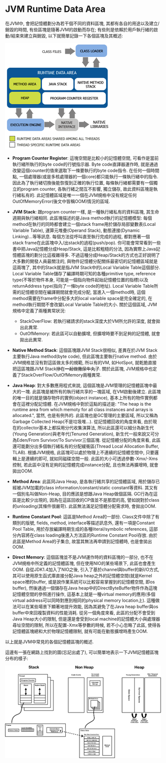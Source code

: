 # JVM Runtime Data Area

在JVM中, 會把記憶體劃分為若干個不同的資料區塊, 其都有各自的用途以及建立/銷毀的時間, 有些區塊是隨著JVM的啟動而存在; 有些則是依賴於用戶執行緒的啟動/結束來建立與銷毀, 以下就簡單記錄一下各個區塊及其概述:

![](/assets/3-1-1.png)

* **Program Counter Register**: 這塊空間是比較小的記憶體空間, 可看作是當前執行緒所執行的byte code的行號指示器. Byte code直譯器運作時, 就是通過改變這個counter的值來選取下一條要執行的byte code指令. 在任何一個時間點, 一個處理器\(或是多核處理器的一個core\)都只能執行一條執行緒中的指令. 因此為了執行緒切換後能恢復到正確的執行位置, 每條執行緒都需要有一個獨立的program counter, 各執行緒之間互不影響, 獨立儲存, 故此資料區塊是執行緒私有的. 此記憶體區域是唯一一個在JVM規格中沒有規定任何OutOfMemoryError\(後文中皆稱OOM\)情況的區域.

* **JVM Stack**: 跟program counter一樣, 是一種執行緒私有的資料區塊, 其生命週期與執行緒相同. 此區塊描述的是Java method執行的記憶體模型: 每個method在執行的同時都會建立一個stack frame用於儲存局部變數表\(Local Variable Table\), 運算元堆疊\(Operand Stack\), 動態連接\(Dynamic Linking\)...等等訊息. 每個方法從呼叫直至執行完成的過程, 都對應著一個stack frame在此區塊中入/出stack的過程\(push/pop\). 你可能會常常看到一些書中把Java記憶體分成Heap/Stack, 這是比較粗糙的分法, 因為實際上Java記憶體區塊的劃分比這複雜得多. 不過這種分成Heap/Stack的方式也正好說明了大多數的開發人員最關注的, 與物件記憶體分配關係最密切的記憶體區域就是這兩塊了, 其中的Stack就是指JVM Stack中的Local Variable Table這個部分. Local Variable Table儲存了編譯時期可知的各種primitive type, reference type\(不等於物件本身, 可能是一個指向物件起始記憶體位置的指標\)以及returnAddress type\(指向了一條byte code的地址\). Local Variable Table所需的記憶體空間在編譯期間就會完成分配, 當進入一個method時, 這個method需要在frame中分配多大的local variable space是完全確定的, 在method執行期間不會改變Local Variable Table的大小. 關於這個區域, JVM規格中定義了兩種異常狀況:

  * StackOverFlow: 若執行緒請求的stack深度大於VM所允許的深度, 就會拋出此異常.
  * OutOfMemory: 若此區可以自動擴增, 但擴增時要不到足夠的記憶體, 就會拋出此異常.

* **Native Method Stack**: 這個區塊跟JVM Stack很相似, 差異在於JVM Stack主要執行Java method\(byte code\), 但此區塊主要執行native method. 由於JVM規格並沒有對這區做太多的規範, 所以有的VM, 如HotSpot, 就乾脆直接把這區塊跟JVM Stack~~摻在一起做撒尿牛丸了~~. 關於此區塊, JVM規格中也定義了StackOverFlow/OutOfMemory兩種異常.

* **Java Heap**: 對大多數應用程式來說, 這個區塊是JVM管理的記憶體區塊中最大的一塊. 此區塊是被所有的執行緒共享的一塊區域, 在VM啟動後建立. 此區塊的唯一目的就是儲存物件的實例\(object instance\), 基本上所有的物件實例都會在這裡分配記憶體. 在JVM規格中對於這點的描述是: "The heap is the runtime area from which memoty for all class instances and arrays is allocated.", 當然, 也是有例外的. 此區塊也是GC管理的主要區域, 所以又稱為Garbage Collected Heap\(不是垃圾堆...\). 從記憶體回收的角度來看, 由於現在的collector基本上都採用分代收集演算法, 所以此區還可以細分為新生代\(Young Generation\)與老年代\(Tenured Generation\), 新生代一般來說又可分為Eden/From Survivor/To Survivor三個區塊. 從記憶體分配的角度來看, 此區還可能劃分出多個執行緒私有的分配緩衝區\(Thread Local Allocation Buffer, TLAB\). 根據JVM規格, 此區塊可以處於物理上不連續的記憶體空間中, 只要邏輯上是連續的即可, 就如同磁碟空間一般. 此區的大小可透過參數-Xmx/-Xms控制, 若此區中沒有足夠的記憶體完成instance分配,  且也無法再擴增時, 就會拋出OOM.

* **Method Area**: 此區同Java Heap, 是各執行緒共享的記憶體區域, 用於儲存已經被JVM加載的class information/constant/static constant等資料. 其又有一個別名叫做Non-Heap, 目的應該是想跟Java Heap做個區隔. GC行為在這區是比較少出現的, 因為在這區回收的CP值並不是那麼的高, 譬如說對於class的unloading\(其條件很嚴苛\). 此區無法滿足記憶體分配需求時, 會拋出OOM.

* **Runtime Constant Pool**: 這區是Method Area的一部份. Class文件中除了有類別的版號, fields, method, interface等描述訊息外, 還有一項是Constant Pool Table, 用於存放編譯時期生成的各種literal/symbolic references, 這部分內容將在class loading後進入方法區的Runtime Constant Pool存放. 由於此區是Method Area的子集合, 故當其無法再申請到記憶體時, 也是會拋出OOM.

* **Direct Memory**: 這個區塊並不是JVM運作時的資料區塊的一部分, 也不在JVM規格中所定義的記憶體區塊, 但在使用NIO的某些場景下, 此區也會產生OOM. 自從JDK1.4加入了NIO之後, 引入了基於channel與buffer的新I/O方式, 其可以使用原生函式庫直接分配Java heap之外的記憶體空間\(就是Kernel space裡的buffer, 或是說作業系統可以比較容易掌握到的記憶體空間, 即os buffer\), 然後通過一個儲存在Java heap中的DirectByteBuffer物件作為這塊記憶體空間的參照進行操作, 這基本上就是一種virtual memory的應用\(多個virtual address可以同時對應到相同的physical memory location上\). 這種做法可以在某些場景下顯著地提升效能, 因為其避免了在Java heap buffer與os buffer中來回複製資料的性能消耗. 從另一個角度來看, 此區的分配不會受到Java Heap大小的限制, 但是還是會受到local machine的記憶體大小與處理器尋址空間的限制, 所以在配置-Xmx等參數的時候, 若不小心忽略了此區,  使得各記憶體區塊總和大於物理記憶體限制, 就有可能在動態擴增時產生OOM.

以上就是JVM中常見的各個記憶體區塊的概述.

這邊有一張在網路上找到的圖\(忘記出處了\), 可以簡單地表示一下JVM記憶體區塊分布的樣子:

![](/assets/3-1-2.png)

